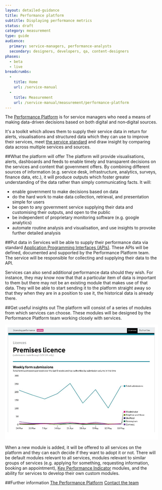 ```yaml
---
layout: detailed-guidance
title: Performance platform
subtitle: Displaying performance metrics
status: draft
category: measurement
type: guide
audience:
  primary: service-managers, performance-analysts
  secondary: designers, developers, qa, content-designers
phases:
  - beta
  - live
breadcrumbs:
  -
    title: Home
    url: /service-manual
  -
    title: Measurement
    url: /service-manual/measurement/performance-platform
---
```


The [Performance Platform](https://www.gov.uk/performance) is for service managers who need a means of making data-driven decisions based on both digital and non‑digital sources.

It's a toolkit which allows them to supply their service data in return for alerts, visualisations and structured data which they can use to improve their services, meet [the service standard](https://www.gov.uk/service-manual/digital-by-default) and draw insight by comparing data across multiple services and sources.

##What the platform will offer
The platform will provide visualisations, alerts, dashboards and feeds to enable timely and transparent decisions on the services and content that government offers. By combining different sources of information (e.g. service desk, infrastructure, analytics, surveys, finance data, etc.), it will produce outputs which foster greater understanding of the data rather than simply communicating facts. It will:

* enable government to make decisions based on data
* do the hard work to make data collection, retrieval, and presentation simple for users
* be open to any government service supplying their data and customising their outputs, and open to the public
* be independent of proprietary monitoring software  (e.g. google analytics)
* automate routine analysis and visualisation, and use insights to provoke further detailed analysis

##Put data in
Services will be able to supply their performance data via standard [Application Programming Interfaces (APIs)](http://www.techterms.com/definition/api). These APIs will be defined, documented and supported by the Performance Platform team. The service will be responsible for collecting and supplying their data to the API.

Services can also send additional performance data should they wish. For instance, they may know now that that a particular item of data is important to them but there may not be an existing module that makes use of that data. They will be able to start sending it to the platform straight away so that they when they are in a position to use it, the historical data is already there.

##Get useful insights out
The platform will consist of a series of modules from which services can choose. These modules will be designed by the Performance Platform team working closely with services.

![Licensing performance platform](/service-manual/assets/images/measurement/licensing.jpg)

When a new module is added, it will be offered to all services on the platform and they can each decide if they want to adopt it or not. There will be default modules relevant to all services, modules relevant to similar groups of services (e.g. applying for something, requesting information, booking an appointment), [Key Performance Indicator](service-manual/measurement) modules, and the ability for services to develop their own custom modules.

##Further information
[The Performance Platform](/performance)
[Contact the team](mailto:Nayeema.Chowdhury@digital.cabinet-office.gov.uk)
